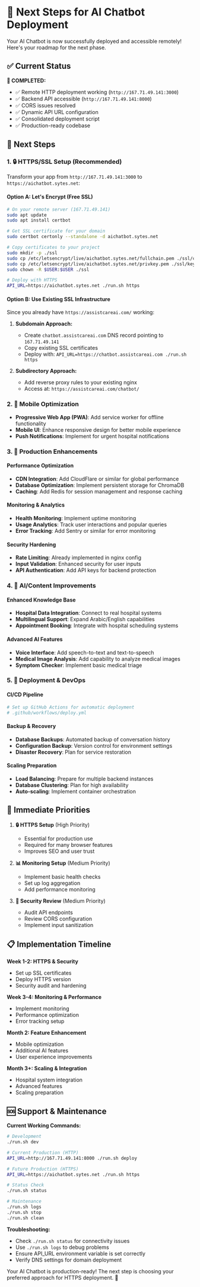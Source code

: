 # 🚀 Next Steps for AI Chatbot Deployment

Your AI Chatbot is now successfully deployed and accessible remotely! Here's your roadmap for the next phase.

## ✅ Current Status

**🎉 COMPLETED:**
- ✅ Remote HTTP deployment working (`http://167.71.49.141:3000`)
- ✅ Backend API accessible (`http://167.71.49.141:8000`)
- ✅ CORS issues resolved
- ✅ Dynamic API URL configuration
- ✅ Consolidated deployment script
- ✅ Production-ready codebase

## 🎯 Next Steps

### 1. 🔒 **HTTPS/SSL Setup** (Recommended)

Transform your app from `http://167.71.49.141:3000` to `https://aichatbot.sytes.net`:

#### Option A: Let's Encrypt (Free SSL)
```bash
# On your remote server (167.71.49.141)
sudo apt update
sudo apt install certbot

# Get SSL certificate for your domain
sudo certbot certonly --standalone -d aichatbot.sytes.net

# Copy certificates to your project
sudo mkdir -p ./ssl
sudo cp /etc/letsencrypt/live/aichatbot.sytes.net/fullchain.pem ./ssl/cert.pem
sudo cp /etc/letsencrypt/live/aichatbot.sytes.net/privkey.pem ./ssl/key.pem
sudo chown -R $USER:$USER ./ssl

# Deploy with HTTPS
API_URL=https://aichatbot.sytes.net ./run.sh https
```

#### Option B: Use Existing SSL Infrastructure
Since you already have `https://assistcareai.com/` working:

1. **Subdomain Approach:**
   - Create `chatbot.assistcareai.com` DNS record pointing to `167.71.49.141`
   - Copy existing SSL certificates
   - Deploy with: `API_URL=https://chatbot.assistcareai.com ./run.sh https`

2. **Subdirectory Approach:**
   - Add reverse proxy rules to your existing nginx
   - Access at: `https://assistcareai.com/chatbot/`

### 2. 📱 **Mobile Optimization**

- **Progressive Web App (PWA)**: Add service worker for offline functionality
- **Mobile UI**: Enhance responsive design for better mobile experience
- **Push Notifications**: Implement for urgent hospital notifications

### 3. 🔧 **Production Enhancements**

#### Performance Optimization
- **CDN Integration**: Add CloudFlare or similar for global performance
- **Database Optimization**: Implement persistent storage for ChromaDB
- **Caching**: Add Redis for session management and response caching

#### Monitoring & Analytics
- **Health Monitoring**: Implement uptime monitoring
- **Usage Analytics**: Track user interactions and popular queries
- **Error Tracking**: Add Sentry or similar for error monitoring

#### Security Hardening
- **Rate Limiting**: Already implemented in nginx config
- **Input Validation**: Enhanced security for user inputs
- **API Authentication**: Add API keys for backend protection

### 4. 🤖 **AI/Content Improvements**

#### Enhanced Knowledge Base
- **Hospital Data Integration**: Connect to real hospital systems
- **Multilingual Support**: Expand Arabic/English capabilities
- **Appointment Booking**: Integrate with hospital scheduling systems

#### Advanced AI Features
- **Voice Interface**: Add speech-to-text and text-to-speech
- **Medical Image Analysis**: Add capability to analyze medical images
- **Symptom Checker**: Implement basic medical triage

### 5. 🔄 **Deployment & DevOps**

#### CI/CD Pipeline
```bash
# Set up GitHub Actions for automatic deployment
# .github/workflows/deploy.yml
```

#### Backup & Recovery
- **Database Backups**: Automated backup of conversation history
- **Configuration Backup**: Version control for environment settings
- **Disaster Recovery**: Plan for service restoration

#### Scaling Preparation
- **Load Balancing**: Prepare for multiple backend instances
- **Database Clustering**: Plan for high availability
- **Auto-scaling**: Implement container orchestration

## 🎯 **Immediate Priorities**

1. **🔒 HTTPS Setup** (High Priority)
   - Essential for production use
   - Required for many browser features
   - Improves SEO and user trust

2. **📊 Monitoring Setup** (Medium Priority)
   - Implement basic health checks
   - Set up log aggregation
   - Add performance monitoring

3. **🔐 Security Review** (Medium Priority)
   - Audit API endpoints
   - Review CORS configuration
   - Implement input sanitization

## 📋 **Implementation Timeline**

**Week 1-2: HTTPS & Security**
- Set up SSL certificates
- Deploy HTTPS version
- Security audit and hardening

**Week 3-4: Monitoring & Performance**
- Implement monitoring
- Performance optimization
- Error tracking setup

**Month 2: Feature Enhancement**
- Mobile optimization
- Additional AI features
- User experience improvements

**Month 3+: Scaling & Integration**
- Hospital system integration
- Advanced features
- Scaling preparation

## 🆘 **Support & Maintenance**

**Current Working Commands:**
```bash
# Development
./run.sh dev

# Current Production (HTTP)
API_URL=http://167.71.49.141:8000 ./run.sh deploy

# Future Production (HTTPS)
API_URL=https://aichatbot.sytes.net ./run.sh https

# Status Check
./run.sh status

# Maintenance
./run.sh logs
./run.sh stop
./run.sh clean
```

**Troubleshooting:**
- Check `./run.sh status` for connectivity issues
- Use `./run.sh logs` to debug problems
- Ensure API_URL environment variable is set correctly
- Verify DNS settings for domain deployment

Your AI Chatbot is production-ready! The next step is choosing your preferred approach for HTTPS deployment. 🚀